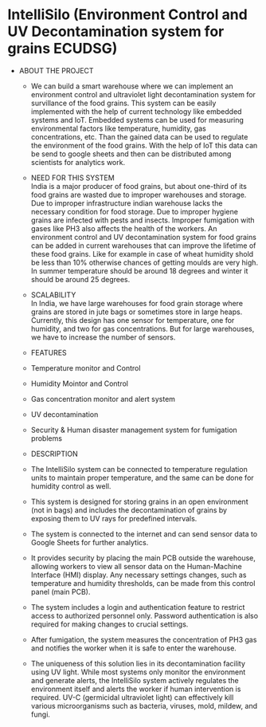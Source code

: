 # IntelliSilo (Environment Control and UV Decontamination system for grains ECUDSG)

- ABOUT THE PROJECT
  - We can build a smart warehouse where we can 
implement an environment control and ultraviolet light decontamination system for survillance of 
the food grains. This system can be easily implemented with the help of current technology like 
embedded systems and IoT. Embedded systems can be used for measuring environmental factors 
like temperature, humidity, gas concentrations, etc. Than the gained data can be used to regulate the 
environment of the food grains. With the help of IoT this data can be send to google sheets and then 
can be distributed among scientists for analytics work.

  - NEED FOR THIS SYSTEM <br>
    India is a major producer of food grains, but about one-third of its food grains are wasted due to 
improper warehouses and storage. Due to improper infrastructure indian warehouse lacks the 
necessary condition for food storage. Due to improper hygiene grains are infected with pests and 
insects. Improper fumigation with gases like PH3 also affects the health of the workers. An 
environment control and UV decontamination system for food grains can be added in current 
warehouses that can improve the lifetime of these food grains. Like for example in case of wheat humidity shold be less than 10% otherwise chances of 
getting moulds are very high. In summer temperature should be around 18 degrees and winter it 
should be around 25 degrees.

   - SCALABILITY <br>
In India, we have large warehouses for food grain storage where grains are stored in jute bags or 
sometimes store in large heaps. Currently, this design has one sensor for temperature, one for 
humidity, and two for gas concentrations. But for large warehouses, we have to increase the number 
of sensors.

  - FEATURES <br>
   - Temperature monitor and Control
   - Humidity Mointor and Control
   - Gas concentration monitor and alert system
   - UV decontamination
   - Security & Human disaster management system for fumigation problems

  - DESCRIPTION <br>
   - The IntelliSilo system can be connected to temperature regulation units to maintain proper temperature, and the same can be done for humidity control as well.
   - This system is designed for storing grains in an open environment (not in bags) and includes the decontamination of grains by exposing them to UV rays for predefined intervals.
   - The system is connected to the internet and can send sensor data to Google Sheets for further analytics.
   - It provides security by placing the main PCB outside the warehouse, allowing workers to view all sensor data on the Human-Machine Interface (HMI) display. Any necessary settings changes, such as temperature and humidity thresholds, can be made from this control panel (main PCB).
   - The system includes a login and authentication feature to restrict access to authorized personnel only. Password authentication is also required for making changes to crucial settings.
   - After fumigation, the system measures the concentration of PH3 gas and notifies the worker when it is safe to enter the warehouse.
   - The uniqueness of this solution lies in its decontamination facility using UV light. While most systems only monitor the environment and generate alerts, the IntelliSilo system actively regulates the environment itself and alerts the worker if human intervention is required. UV-C (germicidal ultraviolet light) can effectively kill various microorganisms such as bacteria, viruses, mold, mildew, and fungi.










